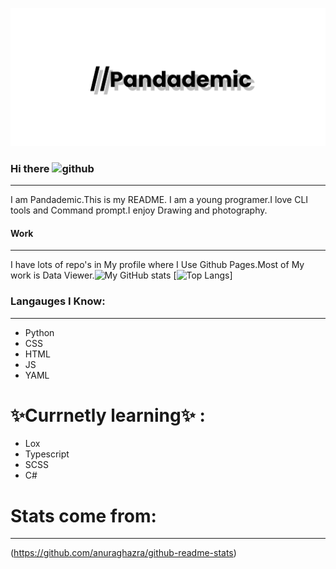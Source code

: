 ![Banner](https://github.com/Pandademic/Pandademic/blob/main/banner.png)

### Hi there  ![github](https://img.shields.io/badge/GitHub-000000?style=for-the-badge&logo=GitHub&logoColor=white)
___
I am Pandademic.This is my README. I am a young programer.I love CLI tools and Command prompt.I enjoy Drawing and photography.



#### Work
_____
I have lots of  repo's in My profile where I Use Github Pages.Most of My work is Data Viewer.![My GitHub stats](https://github-readme-stats.vercel.app/api?username=Pandademic)
[![Top Langs](https://github-readme-stats.vercel.app/api/top-langs/?username=Pandademic&langs_count=15)]


<!--![python](https://github.com/Pandademic/Pandademic/blob/main/python-original-wordmark.svg)-->


### Langauges I Know:
_____
- Python
- CSS
- HTML
- JS
- YAML
# ✨Currnetly learning✨ :
- Lox 
- Typescript
- SCSS
- C#
# Stats come from:
___
(https://github.com/anuraghazra/github-readme-stats)
<!--
**Pandademic/Pandademic** is a ✨ _special_ ✨ repository because its `README.md` (this file) appears on your GitHub profile.

Here are some ideas to get you started:

- 🔭 I’m currently working on ...
- 🌱 I’m currently learning ...
- 👯 I’m looking to collaborate on ...
- 🤔 I’m looking for help with ...
- 💬 Ask me about ...
- 📫 How to reach me: ...
- 😄 Pronouns: ...
- ⚡ Fun fact: ...
-->
